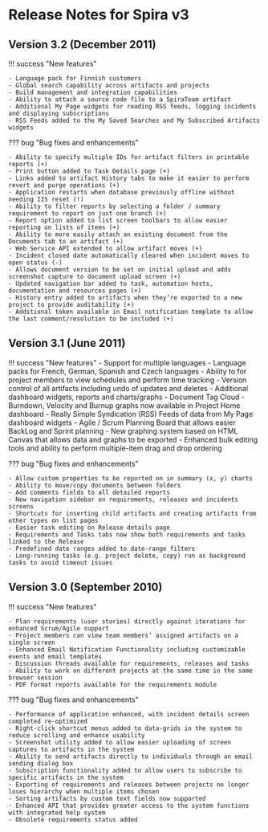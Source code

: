 # Release Notes for Spira v3

## Version 3.2 (December 2011)

!!! success "New features"

    - Language pack for Finnish customers
    - Global search capability across artifacts and projects
    - Build management and integration capabilities
    - Ability to attach a source code file to a SpiraTeam artifact
    - Additional My Page widgets for reading RSS feeds, logging incidents and displaying subscriptions
    - RSS Feeds added to the My Saved Searches and My Subscribed Artifacts widgets

??? bug "Bug fixes and enhancements"

    - Ability to specify multiple IDs for artifact filters in printable reports (+)
    - Print button added to Task Details page (+)
    - Links added to artifact History tabs to make it easier to perform revert and purge operations (+)
    - Application restarts when database previously offline without needing IIS reset (!)
    - Ability to filter reports by selecting a folder / summary requirement to report on just one branch (+)
    - Report option added to list screen toolbars to allow easier reporting on lists of items (+)
    - Ability to more easily attach an existing document from the Documents tab to an artifact (+)
    - Web Service API extended to allow artifact moves (+)
    - Incident closed date automatically cleared when incident moves to open status (-)
    - Allows document version to be set on initial upload and adds screenshot capture to document upload screen (+)
    - Updated navigation bar added to task, automation hosts, documentation and resources pages (+)
    - History entry added to artifacts when they’re exported to a new project to provide auditability (+)
    - Additional token available in Email notification template to allow the last comment/resolution to be included (+)

## Version 3.1 (June 2011)

!!! success "New features"
    - Support for multiple languages
        - Language packs for French, German, Spanish and Czech languages
    - Ability to for project members to view schedules and perform time tracking
    - Version control of all artifacts including undo of updates and deletes
    - Additional dashboard widgets, reports and charts/graphs
        - Document Tag Cloud
        - Burndown, Velocity and Burnup graphs now available in Project Home dashboard
    - Really Simple Syndication (RSS) Feeds of data from My Page dashboard widgets
    - Agile / Scrum Planning Board that allows easier BackLog and Sprint planning
    - New graphing system based on HTML Canvas that allows data and graphs to be exported
    - Enhanced bulk editing tools and ability to perform multiple-item drag and drop ordering

??? bug "Bug fixes and enhancements"

    - Allow custom properties to be reported on in summary (x, y) charts
    - Ability to move/copy documents between folders
    - Add comments fields to all detailed reports
    - New navigation sidebar on requirements, releases and incidents screens
    - Shortcuts for inserting child artifacts and creating artifacts from other types on list pages
    - Easier task editing on Release details page
    - Requirements and Tasks tabs now show both requirements and tasks linked to the Release
    - Predefined date ranges added to date-range filters
    - Long-running tasks (e.g. project delete, copy) run as background tasks to avoid timeout issues

## Version 3.0 (September 2010)

!!! success "New features"

    - Plan requirements (user stories) directly against iterations for enhanced Scrum/Agile support
    - Project members can view team members’ assigned artifacts on a single screen
    - Enhanced Email Notification Functionality including customizable events and email templates
    - Discussion threads available for requirements, releases and tasks
    - Ability to work on different projects at the same time in the same browser session
    - PDF format reports available for the requirements module

??? bug "Bug fixes and enhancements"

    - Performance of application enhanced, with incident details screen completed re-optimized
    - Right-click shortcut menus added to data-grids in the system to reduce scrolling and enhance usability
    - Screenshot utility added to allow easier uploading of screen captures to artifacts in the system
    - Ability to send artifacts directly to individuals through an email sending dialog box
    - Subscription functionality added to allow users to subscribe to specific artifacts in the system
    - Exporting of requirements and releases between projects no longer loses hierarchy when multiple items chosen
    - Sorting artifacts by custom text fields now supported
    - Enhanced API that provides greater access to the system functions with integrated help system
    - Obsolete requirements status added